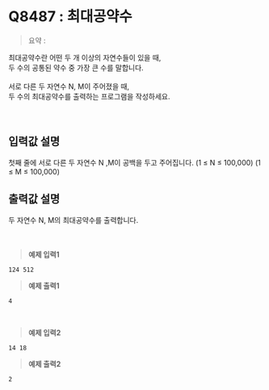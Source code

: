 # Q8487 : 최대공약수

> 요약 : 

최대공약수란 어떤 두 개 이상의 자연수들이 있을 때, <br>
두 수의 공통된 약수 중 가장 큰 수를 말합니다.<br>
<br>
서로 다른 두 자연수 N, M이 주어졌을 때, <br>
두 수의 최대공약수를 출력하는 프로그램을 작성하세요.<br>
<br><br>

## 입력값 설명
첫째 줄에 서로 다른 두 자연수 N ,M이 공백을 두고 주어집니다. (1 ≤ N ≤ 100,000) (1 ≤ M ≤ 100,000)<br>


## 출력값 설명
두 자연수 N, M의 최대공약수를 출력합니다.<br>
<br><br>

> **예제 입력1**
```
124 512
```

> **예제 출력1**
```
4
```
<br>

> **예제 입력2**
```
14 18
```

> **예제 출력2**
```
2
```